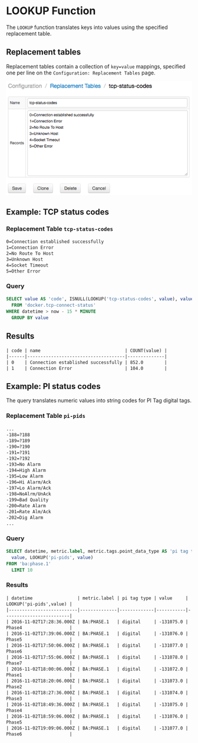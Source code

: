 # LOOKUP Function

The `LOOKUP` function translates keys into values using the specified replacement table.

## Replacement tables

Replacement tables contain a collection of `key=value` mappings, specified one per line on the `Configuration: Replacement Tables` page.

![Replacement Table](../images/replacement-table-tcp.png)

## Example: TCP status codes

### Replacement Table `tcp-status-codes`

```ls
0=Connection established successfully
1=Connection Error
2=No Route To Host
3=Unknown Host
4=Socket Timeout
5=Other Error
```

### Query

```sql
SELECT value AS 'code', ISNULL(LOOKUP('tcp-status-codes', value), value) AS 'name', COUNT(value)
  FROM 'docker.tcp-connect-status'
WHERE datetime > now - 15 * MINUTE
  GROUP BY value
```

## Results

```ls
| code | name                                | COUNT(value) |
|------|-------------------------------------|--------------|
| 0    | Connection established successfully | 852.0        |
| 1    | Connection Error                    | 104.0        |
```

## Example: PI status codes

The query translates numeric values into string codes for PI Tag digital tags.

### Replacement Table `pi-pids`

```ls
...
-188=?188
-189=?189
-190=?190
-191=?191
-192=?192
-193=No Alarm
-194=High Alarm
-195=Low Alarm
-196=Hi Alarm/Ack
-197=Lo Alarm/Ack
-198=NoAlrm/UnAck
-199=Bad Quality
-200=Rate Alarm
-201=Rate Alm/Ack
-202=Dig Alarm
...
```

### Query

```sql
SELECT datetime, metric.label, metric.tags.point_data_type AS 'pi tag type',
  value, LOOKUP('pi-pids', value)
FROM 'ba:phase.1'
  LIMIT 10
```

### Results

```ls
| datetime                 | metric.label | pi tag type | value     | LOOKUP('pi-pids',value) |
|--------------------------|--------------|-------------|-----------|-------------------------|
| 2016-11-02T17:28:36.000Z | BA:PHASE.1   | digital     | -131075.0 | Phase4                  |
| 2016-11-02T17:39:06.000Z | BA:PHASE.1   | digital     | -131076.0 | Phase5                  |
| 2016-11-02T17:50:06.000Z | BA:PHASE.1   | digital     | -131077.0 | Phase6                  |
| 2016-11-02T17:55:06.000Z | BA:PHASE.1   | digital     | -131078.0 | Phase7                  |
| 2016-11-02T18:00:06.000Z | BA:PHASE.1   | digital     | -131072.0 | Phase1                  |
| 2016-11-02T18:20:06.000Z | BA:PHASE.1   | digital     | -131073.0 | Phase2                  |
| 2016-11-02T18:27:36.000Z | BA:PHASE.1   | digital     | -131074.0 | Phase3                  |
| 2016-11-02T18:49:36.000Z | BA:PHASE.1   | digital     | -131075.0 | Phase4                  |
| 2016-11-02T18:59:06.000Z | BA:PHASE.1   | digital     | -131076.0 | Phase5                  |
| 2016-11-02T19:09:06.000Z | BA:PHASE.1   | digital     | -131077.0 | Phase6                  |
```
